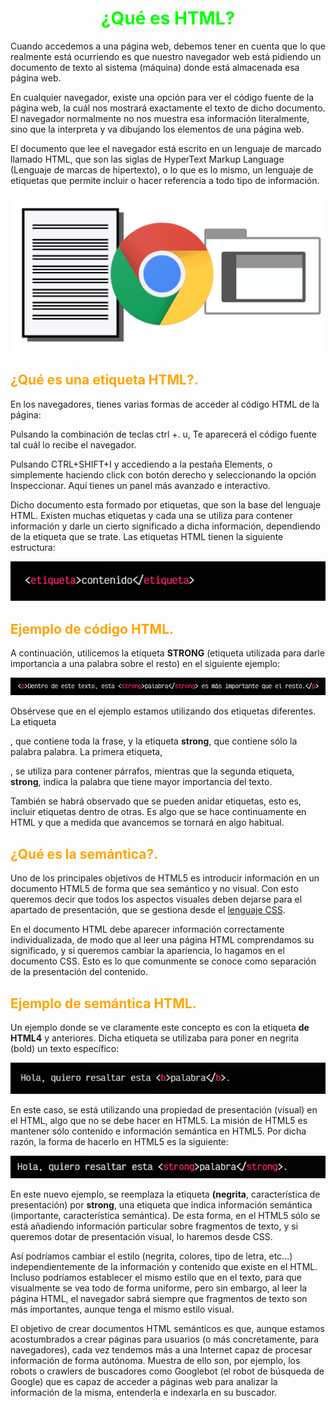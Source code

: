 # <span style="color:lime"><center>¿Qué es HTML?</center></span>
Cuando accedemos a una página web, debemos tener en cuenta que lo que realmente está ocurriendo es que nuestro navegador web está pidiendo un documento de texto al sistema (máquina) donde está almacenada esa página web.

En cualquier navegador, existe una opción para ver el código fuente de la página web, la cuál nos mostrará exactamente el texto de dicho documento. El navegador normalmente no nos muestra esa información literalmente, sino que la interpreta y va dibujando los elementos de una página web.

El documento que lee el navegador está escrito en un lenguaje de marcado llamado HTML, que son las siglas de HyperText Markup Language (Lenguaje de marcas de hipertexto), o lo que es lo mismo, un lenguaje de etiquetas que permite incluir o hacer referencia a todo tipo de información.

![alt text](./imagenes-que-es-html/image.png)

## <span style="color:orange">¿Qué es una etiqueta HTML?.</span>
En los navegadores, tienes varias formas de acceder al código HTML de la página:

Pulsando la combinación de teclas ctrl +. u, Te aparecerá el código fuente tal cuál lo recibe el navegador.

Pulsando CTRL+SHIFT+I y accediendo a la pestaña Elements, o simplemente haciendo click con botón derecho y seleccionando la opción Inspeccionar. Aquí tienes un panel más avanzado e interactivo.

Dicho documento esta formado por etiquetas, que son la base del lenguaje HTML. Existen muchas etiquetas y cada una se utiliza para contener información y darle un cierto significado a dicha información, dependiendo de la etiqueta que se trate. Las etiquetas HTML tienen la siguiente estructura:

![alt text](./imagenes-que-es-html/image-1.png)

## <span style="color:orange">Ejemplo de código HTML.</span>
A continuación, utilicemos la etiqueta <strong>STRONG</strong> (etiqueta utilizada para darle importancia a una palabra sobre el resto) en el siguiente ejemplo:

![alt text](./imagenes-que-es-html/image-2.png)

Obsérvese que en el ejemplo estamos utilizando dos etiquetas diferentes. La etiqueta <p>, que contiene toda la frase, y la etiqueta <strong>strong</strong>, que contiene sólo la palabra palabra. La primera etiqueta, <p>, se utiliza para contener párrafos, mientras que la segunda etiqueta, <strong>strong</strong>, indica la palabra que tiene mayor importancia del texto.

También se habrá observado que se pueden anidar etiquetas, esto es, incluir etiquetas dentro de otras. Es algo que se hace continuamente en HTML y que a medida que avancemos se tornará en algo habitual.

## <span style="color:orange">¿Qué es la semántica?.</span>
Uno de los principales objetivos de HTML5 es introducir información en un documento HTML5 de forma que sea semántico y no visual. Con esto queremos decir que todos los aspectos visuales deben dejarse para el apartado de presentación, que se gestiona desde el [lenguaje CSS](https://lenguajecss.com/css/).

En el documento HTML debe aparecer información correctamente individualizada, de modo que al leer una página HTML comprendamos su significado, y si queremos cambiar la apariencia, lo hagamos en el documento CSS. Esto es lo que comunmente se conoce como separación de la presentación del contenido.

## <span style="color:orange">Ejemplo de semántica HTML.</span>
Un ejemplo donde se ve claramente este concepto es con la etiqueta <b> de HTML4</b> y anteriores. Dicha etiqueta se utilizaba para poner en negrita (bold) un texto específico:

![alt text](./imagenes-que-es-html/image-3.png)

En este caso, se está utilizando una propiedad de presentación (visual) en el HTML, algo que no se debe hacer en HTML5. La misión de HTML5 es mantener sólo contenido e información semántica en HTML5. Por dicha razón, la forma de hacerlo en HTML5 es la siguiente:

![alt text](./imagenes-que-es-html/image-4.png)

En este nuevo ejemplo, se reemplaza la etiqueta <b> (negrita</b>, característica de presentación) por <strong>strong</strong>, una etiqueta que indica información semántica (importante, característica semántica). De esta forma, en el HTML5 sólo se está añadiendo información particular sobre fragmentos de texto, y si queremos dotar de presentación visual, lo haremos desde CSS.

Así podríamos cambiar el estilo (negrita, colores, tipo de letra, etc...) independientemente de la información y contenido que existe en el HTML. Incluso podríamos establecer el mismo estilo que en el texto, para que visualmente se vea todo de forma uniforme, pero sin embargo, al leer la página HTML, el navegador sabrá siempre que fragmentos de texto son más importantes, aunque tenga el mismo estilo visual.

El objetivo de crear documentos HTML semánticos es que, aunque estamos acostumbrados a crear páginas para usuarios (o más concretamente, para navegadores), cada vez tendemos más a una Internet capaz de procesar información de forma autónoma. Muestra de ello son, por ejemplo, los robots o crawlers de buscadores como Googlebot (el robot de búsqueda de Google) que es capaz de acceder a páginas web para analizar la información de la misma, entenderla e indexarla en su buscador.